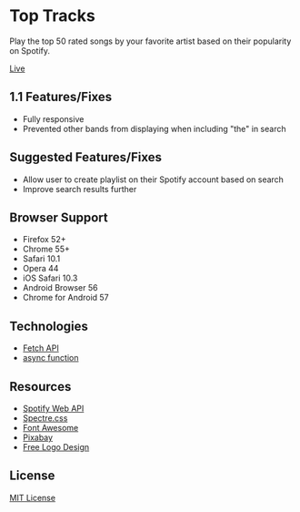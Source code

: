 # Top Tracks
Play the top 50 rated songs by your favorite artist based on their popularity on Spotify.

[Live](https://jazzbrotha.github.io/top-tracks)

## 1.1 Features/Fixes
* Fully responsive
* Prevented other bands from displaying when including "the" in search

## Suggested Features/Fixes
* Allow user to create playlist on their Spotify account based on search
* Improve search results further

## Browser Support
* Firefox 52+
* Chrome 55+
* Safari 10.1
* Opera 44
* iOS Safari 10.3
* Android Browser 56
* Chrome for Android 57

## Technologies
* [Fetch API](https://developer.mozilla.org/en-US/docs/Web/API/Fetch_API)
* [async function](https://developer.mozilla.org/en-US/docs/Web/JavaScript/Reference/Statements/async_function)

## Resources
* [Spotify Web API](https://developer.spotify.com/web-api/)
* [Spectre.css](https://github.com/picturepan2/spectre)
* [Font Awesome](http://fontawesome.io)
* [Pixabay](https://pixabay.com)
* [Free Logo Design](https://www.freelogodesign.org)

## License
[MIT License](https://github.com/JazzBrotha/top-tracks/blob/master/LICENSE)
